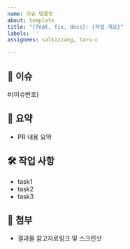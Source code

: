 ```yaml
---
name: 이슈 템플릿
about: template
title: "{feat, fix, docs}: {작업 개요}"
labels: ''
assignees: salkizzang, tars-c

---
```


## 📌 이슈
#{이슈번호}


## 📝 요약
- PR 내용 요약


## 🛠 작업 사항
- task1
- task2
- task3


## 📸 첨부
- 결과물 참고자료링크 및 스크린샷
